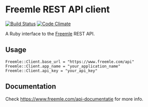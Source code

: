 # Freemle REST API client

[![Build Status](https://travis-ci.org/freemle/freemle-ruby.svg)](https://travis-ci.org/freemle/freemle-ruby)
[![Code Climate](https://codeclimate.com/github/freemle/freemle-ruby.svg)](https://codeclimate.com/github/freemle/freemle-ruby)

A Ruby interface to the [Freemle](https://www.freemle.com/) REST API.

## Usage

```
Freemle::Client.base_url = "https://www.freemle.com/api"
Freemle::Client.app_name = "your_application_name"
Freemle::Client.api_key = "your_api_key"
```

## Documentation

Check https://www.freemle.com/api-documentatie for more info.
